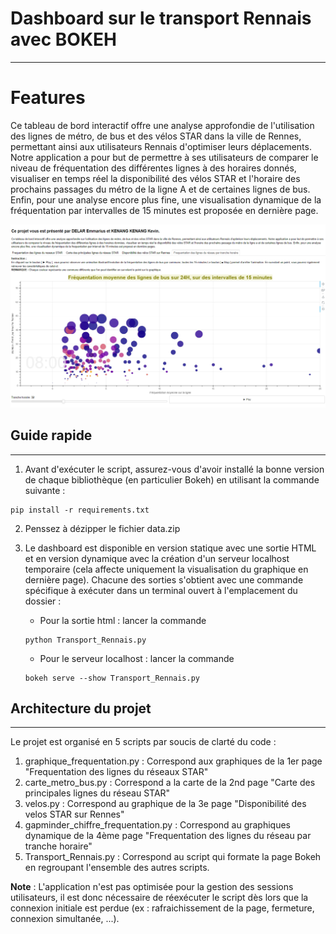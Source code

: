 
# Dashboard sur le transport Rennais avec BOKEH
---

Features
========
Ce tableau de bord interactif offre une analyse approfondie de l'utilisation des lignes de métro, de bus et des vélos STAR dans la ville de Rennes, permettant ainsi aux utilisateurs Rennais d'optimiser leurs déplacements. Notre application a pour but de permettre à ses utilisateurs de comparer le niveau de fréquentation des différentes lignes à des horaires donnés, visualiser en temps réel la disponibilité des vélos STAR et l'horaire des prochains passages du métro de la ligne A et de certaines lignes de bus. Enfin, pour une analyse encore plus fine, une visualisation dynamique de la fréquentation par intervalles de 15 minutes est proposée en dernière page.

![Logo](screenshot.png)


## Guide rapide
---

1. Avant d'exécuter le script, assurez-vous d'avoir installé la bonne version de chaque bibliothèque (en particulier Bokeh) en utilisant la commande suivante : 
```shell
pip install -r requirements.txt
```
2. Penssez à dézipper le fichier data.zip

3. Le dashboard est disponible en version statique avec une sortie HTML et en version dynamique avec la création d'un serveur localhost temporaire (cela affecte uniquement la visualisation du graphique en dernière page). Chacune des sorties s'obtient avec une commande spécifique à exécuter dans un terminal ouvert à l'emplacement du dossier : 
    * Pour la sortie html : lancer la commande
    ```shell
    python Transport_Rennais.py
    ```
    * Pour le serveur localhost : lancer la commande
    ```shell
    bokeh serve --show Transport_Rennais.py 
    ```


## Architecture du projet
---

Le projet est organisé en 5 scripts par soucis de clarté du code : 
1. graphique_frequentation.py : Correspond aux graphiques de la 1er page "Frequentation des lignes du réseaux STAR" 
2. carte_metro_bus.py : Correspond a la carte de la 2nd page "Carte des principales lignes du réseau STAR" 
3. velos.py : Correspond au graphique de la 3e page "Disponibilité des velos STAR sur Rennes" 
4. gapminder_chiffre_frequentation.py : Correspond au graphiques dynamique de la 4ème page "Frequentation des lignes du réseau par tranche horaire" 
5. Transport_Rennais.py : Correspond au script qui formate la page Bokeh en regroupant l'ensemble des autres scripts.

**Note** : L'application n'est pas optimisée pour la gestion des sessions utilisateurs, il est donc nécessaire de réexécuter le script dès lors que la connexion initiale est perdue (ex : rafraichissement de la page, fermeture, connexion simultanée, ...).
